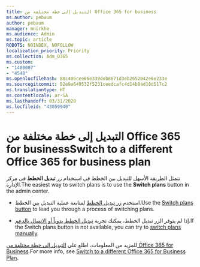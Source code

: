 ```yaml
---
title: التبديل إلى خطة مختلفة من Office 365 for business
ms.author: pebaum
author: pebaum
manager: mnirkhe
ms.audience: Admin
ms.topic: article
ROBOTS: NOINDEX, NOFOLLOW
localization_priority: Priority
ms.collection: Adm_O365
ms.custom:
- "1400007"
- "4548"
ms.openlocfilehash: 88c406cee66e339deb8671d3eb2652042e6e233e
ms.sourcegitcommit: 92e9a649532f5231ceedcafc4d14b8ad18d517c2
ms.translationtype: HT
ms.contentlocale: ar-SA
ms.lasthandoff: 03/31/2020
ms.locfileid: "43059940"
---
```

# <a name="switch-to-a-different-office-365-for-business-plan"></a><span data-ttu-id="c4d7d-102">التبديل إلى خطة مختلفة من Office 365 for business</span><span class="sxs-lookup"><span data-stu-id="c4d7d-102">Switch to a different Office 365 for business plan</span></span>

<span data-ttu-id="c4d7d-103">تتمثل الطريقة الأسهل للتبديل بين الخطط في استخدام زر **تبديل الخطط** في مركز الإدارة.</span><span class="sxs-lookup"><span data-stu-id="c4d7d-103">The easiest way to switch plans is to use the **Switch plans** button in the admin center.</span></span>

- <span data-ttu-id="c4d7d-104">استخدم [زر تبديل الخطط](https://docs.microsoft.com/microsoft-365/commerce/subscriptions/switch-to-a-different-plan?view=o365-worldwide#use-the-switch-plans-button) لمتابعة عملية التبديل بين الخطط.</span><span class="sxs-lookup"><span data-stu-id="c4d7d-104">Use the [Switch plans button](https://docs.microsoft.com/microsoft-365/commerce/subscriptions/switch-to-a-different-plan?view=o365-worldwide#use-the-switch-plans-button) to lead you through a process of switching plans.</span></span> 

- <span data-ttu-id="c4d7d-105">إذا لم يتوفر الزر تبديل الخطط، يمكنك تجربة [تبديل الخطط يدوياً أو الاتصال بالدعم](https://docs.microsoft.com/microsoft-365/commerce/subscriptions/switch-to-a-different-plan?view=o365-worldwide#the-switch-plans-button-isnt-there).</span><span class="sxs-lookup"><span data-stu-id="c4d7d-105">If the Switch plans button is not available, you can try to [switch plans manually](https://docs.microsoft.com/microsoft-365/commerce/subscriptions/switch-to-a-different-plan?view=o365-worldwide#the-switch-plans-button-isnt-there).</span></span> 

<span data-ttu-id="c4d7d-106">للمزيد من المعلومات، اطلع على [التبديل إلى خطة مختلفة من Office 365 for Business](https://docs.microsoft.com/microsoft-365/commerce/subscriptions/switch-to-a-different-plan?view=o365-worldwide).</span><span class="sxs-lookup"><span data-stu-id="c4d7d-106">For more info, see [Switch to a different Office 365 for Business Plan](https://docs.microsoft.com/microsoft-365/commerce/subscriptions/switch-to-a-different-plan?view=o365-worldwide).</span></span>
